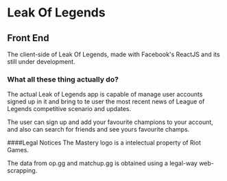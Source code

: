 # Leak Of Legends

## Front End

The client-side of Leak Of Legends, made with Facebook's ReactJS and its still under development.

### What all these thing actually do?
The actual Leak of Legends app is capable of manage user accounts signed up in it and bring to te user the most recent news of League of Legends competitive scenario and updates.

The user can sign up and add your favourite champions to your account, and also can search for friends and see yours favourite champs.

####Legal Notices
The Mastery logo is a intelectual property of Riot Games.

The data from op.gg and matchup.gg is obtained using a legal-way web-scrapping.

